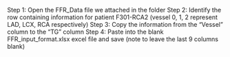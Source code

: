 Step 1: Open the FFR_Data file we attached in the folder
Step 2: Identify the row containing information for patient F301-RCA2 (vessel 0, 1, 2 represent LAD, LCX, RCA respectively)
Step 3: Copy the information from the “Vessel” column to the “TG” column
Step 4: Paste into the blank FFR_input_format.xlsx excel file and save (note to leave the last 9 columns blank)

